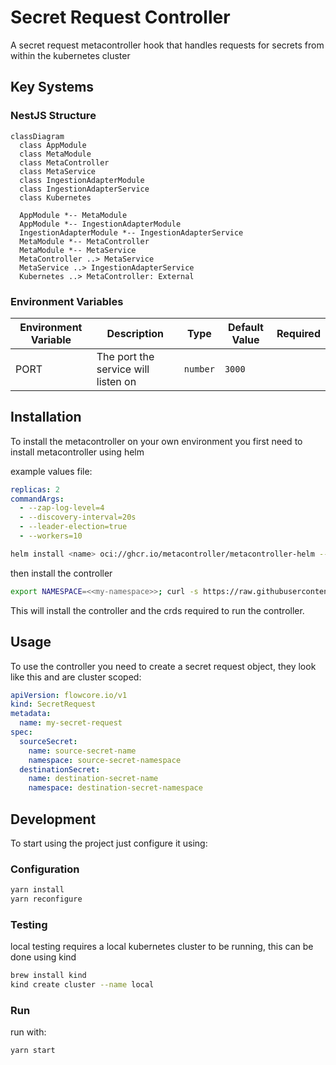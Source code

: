 # Secret Request Controller

A secret request metacontroller hook that handles requests for secrets from within the kubernetes cluster

## Key Systems

### NestJS Structure

```mermaid
classDiagram
  class AppModule
  class MetaModule
  class MetaController
  class MetaService
  class IngestionAdapterModule
  class IngestionAdapterService
  class Kubernetes
  
  AppModule *-- MetaModule    
  AppModule *-- IngestionAdapterModule
  IngestionAdapterModule *-- IngestionAdapterService
  MetaModule *-- MetaController
  MetaModule *-- MetaService
  MetaController ..> MetaService
  MetaService ..> IngestionAdapterService
  Kubernetes ..> MetaController: External
```

### Environment Variables

| Environment Variable   | Description                             |   Type   | Default Value    | Required |
|------------------------|-----------------------------------------|:--------:|------------------|:--------:|
| PORT                   | The port the service will listen on     | `number` | `3000`           |          |

## Installation

To install the metacontroller on your own environment you first need to install metacontroller using helm

example values file:

```yaml
replicas: 2
commandArgs:
  - --zap-log-level=4
  - --discovery-interval=20s
  - --leader-election=true
  - --workers=10
```

```bash
helm install <name> oci://ghcr.io/metacontroller/metacontroller-helm --version=4.11.12 --values ./values.yaml
```

then install the controller

```bash
export NAMESPACE=<<my-namespace>>; curl -s https://raw.githubusercontent.com/flowcore-io/service-core-secret-request-controller/main/crd/metacontroller-controller.yaml | sed "s/<<namespace>>/$NAMESPACE/g" | kubectl apply -n $NAMESPACE -f -
```

This will install the controller and the crds required to run the controller.

## Usage

To use the controller you need to create a secret request object, they look like this and are cluster scoped:

```yaml
apiVersion: flowcore.io/v1
kind: SecretRequest
metadata:
  name: my-secret-request
spec:
  sourceSecret:
    name: source-secret-name
    namespace: source-secret-namespace
  destinationSecret:
    name: destination-secret-name
    namespace: destination-secret-namespace
```

## Development

To start using the project just configure it using:

### Configuration

```bash
yarn install
yarn reconfigure
```

### Testing

local testing requires a local kubernetes cluster to be running, this can be done using kind

```bash
brew install kind
kind create cluster --name local
```

### Run

run with:

```bash
yarn start
```
